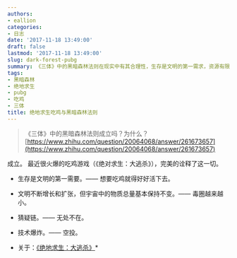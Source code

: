 ```yaml
---
authors:
- eallion
categories:
- 日志
date: '2017-11-18 13:49:00'
draft: false
lastmod: '2017-11-18 13:49:00'
slug: dark-forest-pubg
summary: 《三体》中的黑暗森林法则在现实中有其合理性，生存是文明的第一需求，资源有限且竞争激烈，猜疑链和技术爆炸现象普遍存在，类似吃鸡游戏的毒圈机制和空投设定也印证了这一点。
tags:
- 黑暗森林
- 绝地求生
- pubg
- 吃鸡
- 三体
title: 绝地求生吃鸡与黑暗森林法则
---
```

>《三体》中的黑暗森林法则成立吗？为什么？
> [https://www.zhihu.com/question/20064068/answer/261673657](https://www.zhihu.com/question/20064068/answer/261673657)

成立。
最近很火爆的吃鸡游戏（《绝对求生：大逃杀》），完美的诠释了这一切。

- 生存是文明的第一需要。—— 想要吃鸡就得好好活下去。
- 文明不断增长和扩张，但宇宙中的物质总量基本保持不变。—— 毒圈越来越小。
- 猜疑链。—— 无处不在。
- 技术爆炸。—— 空投。

- 关于：[《绝地求生：大逃杀》](https://baike.baidu.com/view/5611138.htm)*